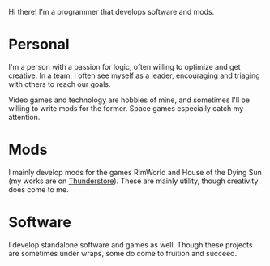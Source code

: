 Hi there! I'm a programmer that develops software and mods.

# Personal
I'm a person with a passion for logic, often willing to optimize and get creative. In a team, I often see myself as a leader, encouraging and triaging with others to reach our goals.

Video games and technology are hobbies of mine, and sometimes I'll be willing to write mods for the former. Space games especially catch my attention.

# Mods
I mainly develop mods for the games RimWorld and House of the Dying Sun (my works are on [Thunderstore](https://thunderstore.io/c/hotds/p/Jamesthe1/)). These are mainly utility, though creativity does come to me.

# Software
I develop standalone software and games as well. Though these projects are sometimes under wraps, some do come to fruition and succeed.
